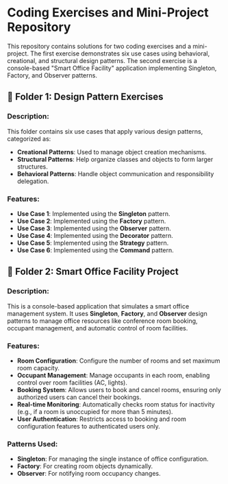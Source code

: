 # Coding Exercises and Mini-Project Repository

This repository contains solutions for two coding exercises and a mini-project. The first exercise demonstrates six use cases using behavioral, creational, and structural design patterns. The second exercise is a console-based "Smart Office Facility" application implementing Singleton, Factory, and Observer patterns.

## 📁 Folder 1: Design Pattern Exercises

### Description:
This folder contains six use cases that apply various design patterns, categorized as:

- **Creational Patterns**: Used to manage object creation mechanisms.
- **Structural Patterns**: Help organize classes and objects to form larger structures.
- **Behavioral Patterns**: Handle object communication and responsibility delegation.

### Features:
- **Use Case 1**: Implemented using the **Singleton** pattern.
- **Use Case 2**: Implemented using the **Factory** pattern.
- **Use Case 3**: Implemented using the **Observer** pattern.
- **Use Case 4**: Implemented using the **Decorator** pattern.
- **Use Case 5**: Implemented using the **Strategy** pattern.
- **Use Case 6**: Implemented using the **Command** pattern.

## 📁 Folder 2: Smart Office Facility Project

### Description:
This is a console-based application that simulates a smart office management system. It uses **Singleton**, **Factory**, and **Observer** design patterns to manage office resources like conference room booking, occupant management, and automatic control of room facilities.

### Features:
- **Room Configuration**: Configure the number of rooms and set maximum room capacity.
- **Occupant Management**: Manage occupants in each room, enabling control over room facilities (AC, lights).
- **Booking System**: Allows users to book and cancel rooms, ensuring only authorized users can cancel their bookings.
- **Real-time Monitoring**: Automatically checks room status for inactivity (e.g., if a room is unoccupied for more than 5 minutes).
- **User Authentication**: Restricts access to booking and room configuration features to authenticated users only.

### Patterns Used:
- **Singleton**: For managing the single instance of office configuration.
- **Factory**: For creating room objects dynamically.
- **Observer**: For notifying room occupancy changes.
